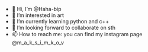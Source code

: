 - 👋 Hi, I’m @Haha-bip
- 👀 I’m interested in art 
- 🌱 I’m currently learning python and c++
- 💞️ I’m looking forward to collaborate on sth
- 📫 How to reach me: you can find my instagram page @m_a_k_s_i_m_k_o_v
<!---
Haha-bip/Haha-bip is a ✨ special ✨ repository because its `README.md` (this file) appears on your GitHub profile.
You can click the Preview link to take a look at your changes.
--->
